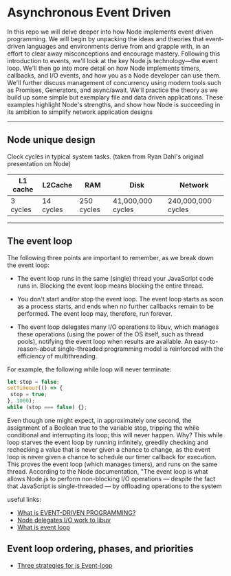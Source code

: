 
# Asynchronous Event Driven

In this repo we will delve deeper into how Node implements event driven programming.
We will begin by unpacking the ideas and theories
that event-driven languages and environments derive from and grapple
with, in an effort to clear away misconceptions and encourage mastery.
Following this introduction to events, we'll look at the key Node.js
technology—the event loop. We'll then go into more detail on how Node
implements timers, callbacks, and I/O events, and how you as a Node
developer can use them. We'll further discuss management of concurrency
using modern tools such as Promises, Generators, and async/await. We'll
practice the theory as we build up some simple but exemplary file and data
driven applications. These examples highlight Node's strengths, and show
how Node is succeeding in its ambition to simplify network application
designs

---
## Node unique design

Clock cycles in typical system tasks. (taken from Ryan Dahl's original presentation on Node)

| L1 cache | L2Cache   | RAM        | Disk              | Network            |
|----------|-----------|------------|-------------------|--------------------|
| 3 cycles | 14 cycles | 250 cycles | 41,000,000 cycles | 240,000,000 cycles |

---

## The event loop

The following three points are important to remember, as we break down
the event loop:

* The event loop runs in the same (single) thread your JavaScript code
  runs in. Blocking the event loop means blocking the entire thread.
  
* You don't start and/or stop the event loop. The event loop starts as soon
  as a process starts, and ends when no further callbacks remain to be
  performed. The event loop may, therefore, run forever.
  
* The event loop delegates many I/O operations to libuv, which manages
  these operations (using the power of the OS itself, such as thread
  pools), notifying the event loop when results are available. An easy-to-reason-about single-threaded programming model is reinforced with
  the efficiency of multithreading.

For example, the following while loop will never terminate:


```javascript
let stop = false;
setTimeout(() => {
 stop = true;
}, 1000);
while (stop === false) {};
```

Even though one might expect, in approximately one second, the
assignment of a Boolean true to the variable stop, tripping
the while conditional and interrupting its loop; this will never happen. Why?
This while loop starves the event loop by running infinitely, greedily
checking and rechecking a value that is never given a chance to change, as
the event loop is never given a chance to schedule our timer callback for
execution. This proves the event loop (which manages timers), and runs on
the same thread.
According to the Node documentation, "The event loop is what allows
Node.js to perform non-blocking I/O operations — despite the fact that
JavaScript is single-threaded — by offloading operations to the system

useful links:

- [What is EVENT-DRIVEN PROGRAMMING?](https://www.youtube.com/watch?v=QQnz4QHNZKc)
- [Node delegates I/O work to libuv](http://nikhilm.github.io/uvbook/basics.html#event-loops)
- [What is event loop](https://www.youtube.com/watch?v=EI7sN1dDwcY)
## Event loop ordering, phases, and priorities

- [Three strategies for js Event-loop](https://www.youtube.com/watch?v=IvLltoCt8QU)